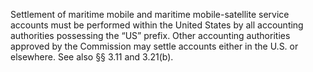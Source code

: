 Settlement of maritime mobile and maritime mobile-satellite service accounts must be performed within the United States by all accounting authorities possessing the “US” prefix. Other accounting authorities approved by the Commission may settle accounts either in the U.S. or elsewhere. See also §§ 3.11 and 3.21(b).


